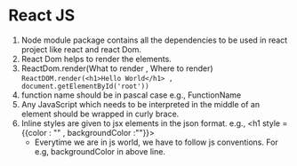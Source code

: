 <h1> React JS </h1>

1. Node module package contains all the dependencies to be used in react project like react and react Dom.
2. React Dom helps to render the elements. 
3. ReactDom.render(What to render , Where to render)
   `ReactDOM.render(<h1>Hello World</h1> , document.getElementById('root'))`
4. function name should be in pascal case e.g., FunctionName
5. Any JavaScript which needs to be interpreted in the middle of an element should be wrapped in curly brace.
6. Inline styles are given to jsx elements in the json format. e.g., <h1 style = {{color : "" , backgroundColor :""}}>
   - Everytime we are in js world, we have to follow js conventions. For e.g, backgroundColor in above line.

